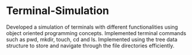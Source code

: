 # Terminal-Simulation
Developed a simulation of terminals with different functionalities using object oriented programming concepts. Implemented terminal commands such as pwd, mkdir, touch, cd and ls. 
Implemented using the tree data structure to store and navigate through the file directories efficiently.
